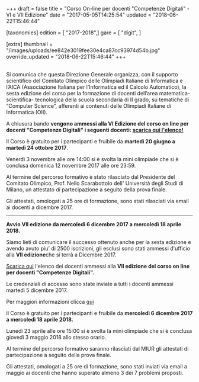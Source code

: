 +++
draft = false
title = "Corso On-line per docenti \"Competenze Digitali\" - VI e VII Edizione"
date = "2017-05-05T14:25:54"
updated = "2018-06-22T15:46:44"

[taxonomies]
edition = [ "2017-2018",]
gare = [ "digit", ]

[extra]
thumbnail = "/images/uploads/ee842e3019fee30e4ca87cc93974d54b.jpg"
override_updated = "2018-06-22T15:46:44"
+++
</div>
<br/>Si comunica che questa Direzione Generale organizza, con il supporto scientifico del Comitato Olimpico delle Olimpiadi Italiane di Informatica e l’AICA (Associazione Italiana per l’Informatica ed il Calcolo Automatico), la sesta edizione del corso per la formazione di docenti dell’area matematica- scientifica- tecnologica della scuola secondaria di II grado, su tematiche di “Computer Science”, afferenti ai contenuti delle Olimpiadi Italiane di Informatica (OII).

A chiusura bando **vengono ammessi alla VI Edizione del corso on line per docenti "Competenze Digitali" i seguenti docenti: [scarica qui l'elenco!](/oldsite/130/VI_edizione_Competenze_Digitali.pdf)**

Il Corso è gratuito per i partecipanti e fruibile da **martedì 20 giugno a martedì 24 ottobre 2017**.

Venerdì 3 novembre alle ore 14:00 si è svolta la mini olimpiade che si è conclusa domenica 12 novembre 2017 alle ore 23:59.

Al termine del percorso formativo è stato rilasciato dal Presidente del Comitato Olimpico, Prof. Nello Scarabottolo dell' Università degli Studi di Milano, un attestato di partecipazione a seguito della prova finale.

Gli attestati, omologati a 25 ore di formazione, sono stati rilasciati via email ai docenti a dicembre 2017.

<div style="text-align: center;">

- - -

</div>

**Avvio VII edizione da mercoledì 6 dicembre 2017 a mercoledì 18 aprile 2018.**

Siamo lieti di comunicare il successo ottenuto anche per la sesta edizione e avendo avuto piu' di 2500 iscrizioni, gli esclusi sono stati ammessi d'ufficio alla **VII edizione**che si terrà a Dicembre 2017.

[Scarica qui](/oldsite/130/VII_edizione_Competenze_Digitali.pdf) l'elenco dei docenti ammessi alla **VII edizione del corso on line per docenti "Competenze Digitali".**

Le credenziali di accesso sono state inviate a tutti i docenti ammessi martedì 5 dicembre 2017.

Per maggiori informazioni clicca [qui](index.php/component/k2/item/122-corso-competenze-digitali.html)

Il Corso è gratuito per i partecipanti e fruibile da **mercoledì 6 dicembre 2017 a mercoledì 18 aprile 2018.**

Lunedì 23 aprile alle ore 15:00 si è svolta la mini olimpiade che si è conclusa giovedì 3 maggio 2018 allo stesso orario.

Al termine del percorso formativo saranno rilasciati dal MIUR gli attestati di partecipazione a seguito della prova finale.

Gli attestati, omologati a 25 ore di formazione, sono stati inviati via email a maggio ai docenti che hanno superato almeno 3 dei 7 problemi proposti.

<div style="text-align: right;">

</div>